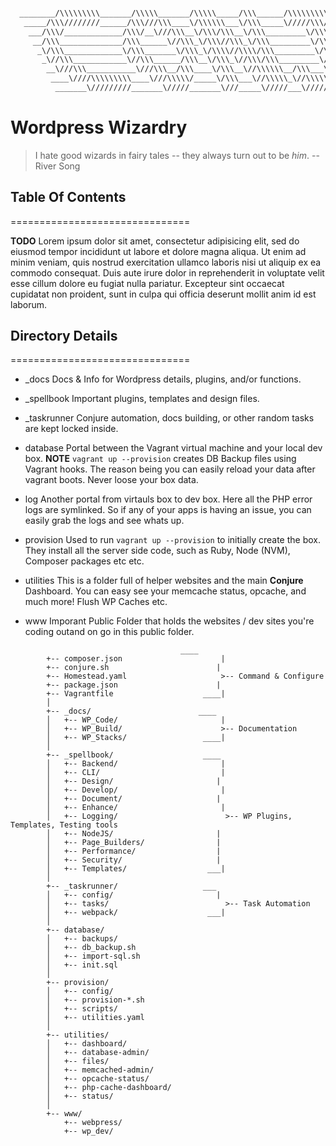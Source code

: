 ```bash

  ________/\\\\\\\\\_______/\\\\\_______/\\\\\_____/\\\______/\\\\\\\\\\\__/\\\________/\\\____/\\\\\\\\\______/\\\\\\\\\\\\\\\_
   _____/\\\////////______/\\\///\\\____\/\\\\\\___\/\\\_____\/////\\\///__\/\\\_______\/\\\__/\\\///////\\\___\/\\\///////////__
    ___/\\\/_____________/\\\/__\///\\\__\/\\\/\\\__\/\\\_________\/\\\_____\/\\\_______\/\\\_\/\\\_____\/\\\___\/\\\_____________
     __/\\\______________/\\\______\//\\\_\/\\\//\\\_\/\\\_________\/\\\_____\/\\\_______\/\\\_\/\\\\\\\\\\\/____\/\\\\\\\\\\\_____
      _\/\\\_____________\/\\\_______\/\\\_\/\\\\//\\\\/\\\_________\/\\\_____\/\\\_______\/\\\_\/\\\//////\\\____\/\\\///////______
       _\//\\\____________\//\\\______/\\\__\/\\\_\//\\\/\\\_________\/\\\_____\/\\\_______\/\\\_\/\\\____\//\\\___\/\\\_____________
        __\///\\\___________\///\\\__/\\\____\/\\\__\//\\\\\\__/\\\___\/\\\_____\//\\\______/\\\__\/\\\_____\//\\\__\/\\\_____________
         ____\////\\\\\\\\\____\///\\\\\/_____\/\\\___\//\\\\\_\//\\\\\\\\\_______\///\\\\\\\\\/___\/\\\______\//\\\_\/\\\\\\\\\\\\\\\_
          _______\/////////_______\/////_______\///_____\/////___\/////////__________\/////////_____\///________\///__\///////////////__
```

# Wordpress Wizardry

> I hate good wizards in fairy tales -- they always turn out to be _him_. -- River Song

## Table Of Contents

===============================

**TODO** Lorem ipsum dolor sit amet, consectetur adipisicing elit, sed do eiusmod tempor incididunt ut labore et dolore magna aliqua. Ut enim ad minim veniam, quis nostrud exercitation ullamco laboris nisi ut aliquip ex ea commodo consequat. Duis aute irure dolor in reprehenderit in voluptate velit esse cillum dolore eu fugiat nulla pariatur. Excepteur sint occaecat cupidatat non proident, sunt in culpa qui officia deserunt mollit anim id est laborum.

## Directory Details

===============================

- _docs Docs & Info for Wordpress details, plugins, and/or functions.

- _spellbook Important plugins, templates and design files.

- _taskrunner Conjure automation, docs building, or other random tasks are kept locked inside.

- database Portal between the Vagrant virtual machine and your local dev box. **NOTE** `vagrant up --provision` creates DB Backup files using Vagrant hooks. The reason being you can easily reload your data after vagrant boots. Never loose your box data.

- log Another portal from virtauls box to dev box. Here all the PHP error logs are symlinked. So if any of your apps is having an issue, you can easily grab the logs and see whats up.

- provision Used to run `vagrant up --provision` to initially create the box. They install all the server side code, such as Ruby, Node (NVM), Composer packages etc etc.

- utilities This is a folder full of helper websites and the main **Conjure** Dashboard. You can easy see your memcache status, opcache, and much more! Flush WP Caches etc.

- www Imporant Public Folder that holds the websites / dev sites you're coding outand on go in this public folder.

```
                                      ____
        +-- composer.json                      |            
        +-- conjure.sh                        |            
        +-- Homestead.yaml                     >-- Command & Configure          
        +-- package.json                      |            
        +-- Vagrantfile                    ____|
        │                           
        +-- _docs/                        ____              
        │   +-- WP_Code/                       |             
        │   +-- WP_Build/                      >-- Documentation           
        │   +-- WP_Stacks/                 ____|               
        │
        +-- _spellbook/                    ____             
        │   +-- Backend/                       |           
        │   +-- CLI/                           |           
        │   +-- Design/                       |         
        │   +-- Develop/                       |          
        │   +-- Document/                     |           
        │   +-- Enhance/                       |           
        │   +-- Logging/                        >-- WP Plugins, Templates, Testing tools           
        │   +-- NodeJS/                       |          
        │   +-- Page_Builders/                |          
        │   +-- Performance/                  |          
        │   +-- Security/                     |         
        │   +-- Templates/                  ___|             
        │
        +-- _taskrunner/                   ___                      
        │   +-- config/                       |                  
        │   +-- tasks/                          >-- Task Automation                
        │   +-- webpack/                    ___|                    
        │
        +-- database/                                      
        │   +-- backups/                                   
        │   +-- db_backup.sh                             
        │   +-- import-sql.sh                           
        │   +-- init.sql                                   
        │
        +-- provision/                                    
        │   +-- config/                                   
        │   +-- provision-*.sh                         
        │   +-- scripts/                                   
        │   +-- utilities.yaml                         
        │
        +-- utilities/                                    
        │   +-- dashboard/                                 
        │   +-- database-admin/                           
        │   +-- files/                                     
        │   +-- memcached-admin/                         
        │   +-- opcache-status/                           
        │   +-- php-cache-dashboard/                
        │   +-- status/                                   
        │
        +-- www/                                          
            +-- webpress/                                  
            +-- wp_dev/
```
